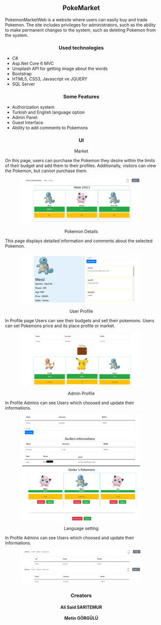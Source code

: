 <h2 align="center">PokeMarket</h2>
PokemonMarketWeb is a website where users can easily buy and trade Pokemon. The site includes privileges for administrators, such as the ability to make permanent changes to the system, such as deleting Pokemon from the system.

<h3 align="center">Used technologies</h3>
<ul>
  <li>C#</li>
  <li>Asp.Net Core 6 MVC</li>
  <li>Unsplash API for getting image about the words </li>
  <li>Bootstrap</li>
  <li>HTML5, CSS3, Javascript ve JQUERY</li>
  <li>SQL Server </li>
</ul>

<h3 align="center">Some Features</h3>
<ul>
  <li>Authorization system</li>
  <li>Turkish and English language option </li>
  <li>Admin Panel</li>
  <li>Guest Interface</li>
  <li>Ability to add comments to Pokemons</li>
</ul>


<h3 align="center">UI</h3>

<p align="center">Market</p>
On this page, users can purchase the Pokemon they desire within the limits of their budget and add them to their profiles. Additionally, visitors can view the Pokemon, but cannot purchase them.
<p align="center">
<img src="PokeMarketUI\Market.png" width="400"  ></p>

<p align="center">Pokemon Details</p>
This page displays detailed information and comments about the selected Pokemon.
<p align="center">
<img src="PokeMarketUI\PokemonPage.png" width="400"  ></p>

<p align="center">User Profile</p>
In Profile page Users can see their budgets and sell their pokemons. Users can set Pokemons price and its place profile or market.  
<p align="center">
<img src="PokeMarketUI\UserProfile.png" width="400"  ></p>

<p align="center">Admin Profile</p>
In Profile Admins can see Users which choosed and update their informations.  
<p align="center">
<img src="PokeMarketUI\AdminProfile.png" width="400"  ></p>

<p align="center">Language setting</p>
In Profile Admins can see Users which choosed and update their informations.  
<p align="center">
<img src="PokeMarketUI\LanguagesSection.png" width="400"  ></p>

<h3 align="center">Creators</h3>

<h4 align="center">Ali Said SARITEMUR  </h4>               
<h4 align="center">Metin GÖRGÜLÜ  </h4> 
